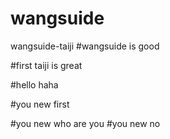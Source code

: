 # wangsuide
wangsuide-taiji
#wangsuide is good

#first taiji is great

#hello haha

#you new first

#you new who are you
#you new no


